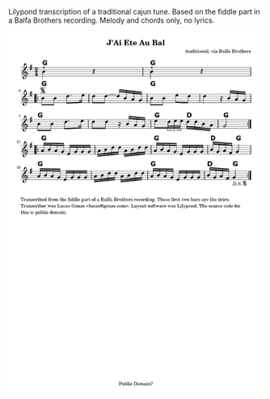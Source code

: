 Lilypond transcription of a traditional cajun tune. Based on the fiddle part in a Balfa Brothers recording. Melody and chords only, no lyrics.

![](https://github.com/lucasgonze/J-Ai-Ete-Au-Bal/raw/master/build/concert.png)